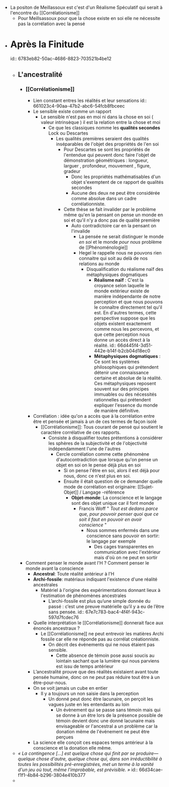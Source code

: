 - La positon de Meillassoux est c'est d'un Réalisme Spéculatif qui serait à l'encontre du [[Corrélationisme]]
	- Pour Meillsassoux pour que la chose existe en soi elle ne nécessite pas la corrélation avec la pensé
- # Après la Finitude
  id:: 6783eb82-50ac-4686-8823-703521b4be12
	- ## L'ancestralité
		- ### [[Corrélationisme]]
			- Lien constant entres les réalités et leur sensations
			  id:: 661023c4-90aa-47b2-abc6-54fcb8fbceec
			- Le sensible existe comme un rapport
				- Le sensible n'est pas en moi ni dans la chose en soi ( valeur intrinsèque ) il est la relation entre la chose et moi
					- Ce que les classiques nomme les **qualités secondes** Lock ou Descartes
						- Les qualités premières seraient des qualités inséparables de l'objet des propriétés de l'en soi
							- Pour Descartes se sont les propriétés de l'entendue qui peuvent donc faire l'objet de démonstration géométriques : longueur, larguer , profondeur, mouvement , figure, gradeur
								- Donc les propriétés mathématisables d'un objet s'exemptent de ce rapport de qualités secondes
								- Aucune des deux ne peut être considérée comme absolue dans un cadre corrélationniste.
							- Cette thèse se fait invalider par le problème même qu'en la pensant on pense un monde en soi et qu'il n'y a donc pas de qualité première
								- Auto contradictoire car en la pensant on l'invalide
									- La pensée ne serait distinguer le monde *en soi* et le monde *pour nous* problème de [[Phénoménologie]]
									- Hegel le rappelle nous ne pouvons rien connaitre qui soit au delà de nos relations au monde
										- Disqualification du réalisme naïf des métaphysiques dogmatiques
											- **Réalisme naïf** : C'est la croyance selon laquelle le monde extérieur existe de manière indépendante de notre perception et que nous pouvons le connaître directement tel qu'il est. En d'autres termes, cette perspective suppose que les objets existent exactement comme nous les percevons, et que cette perception nous donne un accès direct à la réalité.
											  id:: 66d445f4-3d51-442e-b14f-b2cb04d18ec0
											- **Métaphysiques dogmatiques** : Ce sont les systèmes philosophiques qui prétendent détenir une connaissance certaine et absolue de la réalité. Ces métaphysiques reposent souvent sur des principes immuables ou des nécessités rationnelles qui prétendent expliquer l'essence du monde de manière définitive.
			- Corrélation : idée qu'on a accès que à la corrélation entre être et pensée et jamais à un de ces termes de façon isolé
				- [[Corrélationisme]]: Tous courant de pensé qui soutient le caractère corrélative de ces rapports.
					- Consiste à disqualifier toutes prétentions à considérer les sphères de la subjectivité et de l'objectivité indépendamment l'une de l'autres
						- Cercle corrélation comme cette phénomène d'autocontradiction que lorsque qu'on pense un objet en soi on le pense déjà plus en soi
							- Si on pense l'être en soi, alors il est déjà pour nous, donc ce n'est plus en soi.
							- Ensuite il était question de ce demander quelle mode de corrélation est originaire: [[Sujet-Objet]] / Langage -référence
								- **Objet-monde**: La conscience et le langage sont des objet unique car il font monde
									- Francis Woff " *Tout est dedans parce que, pour pouvoir penser quoi que ce soit il faut en pouvoir en  avoir conscience* "
										- Nous sommes enfermés dans une conscience sans pouvoir en sortir: le langage par exemple
											- Des cages transparentes en communication avec l'extérieur mais d'où on ne peut en sortir
		- Comment penser le monde avant l'H ? Comment penser le monde avant la conscience
			- **Ancestral**: Toute réalité antérieur à l'H
			- **Archi-fossile**: matériaux indiquant l'existence d'une réalité ancestrales
				- Matériel à l'origine des expérimentations donnant lieux à l'estimation de phénomènes ancestrales
					- L’archi-fossile est plus qu’une simple donnée du passé : c’est une preuve matérielle qu’il y a eu de l’être sans pensée.
					  id:: 67e7c783-bac4-4f4f-943c-597d7fcdec76
			- Quelle interprétation le [[Corrélationisme]] donnerait face aux énoncés ancestraux ?
				- Le [[Corrélationisme]] ne peut entrevoir les matières Archi fossile car elle ne réponde pas au corrélat créationniste.
					- On décrit des événements qui ne nous étaient pas sensible.
						- Cette absence de témoin pose aussi soucis au lointain sachant que la lumière qui nous parviens est issu de temps antérieur
			- L’ancestralité prouve que des réalités existaient avant toute pensée humaine, donc on ne peut pas réduire tout être à un être-pour-nous.
			- On se voit jamais un cube en entier
				- Il y a toujours un non saisie dans la perception
					- Un donné peut donc être lacunaire, on perçoit les vagues juste en les entendants au loin
						- Un évènement qui se passe sans témoin mais qui se donne à un être lors de la présence possible de témoin devient donc une donné lacunaire mais envisageable or l'ancestral a un problème car la donation même de l'événement ne peut être perçues
			- La science elle conçoit ces espaces temps antérieur à la conscience et la donation elle même.
	- *« La contingence […] est quelque chose qui finit par se produire—quelque chose d'autre, quelque chose qui, dans son irréductibilité à toutes les possibilités pré-enregistrées, met un terme à la vanité d'un jeu où tout, même l'improbable, est prévisible. »*
	  id:: 66d34cae-f1f1-4b84-b296-3804e410b377
	-